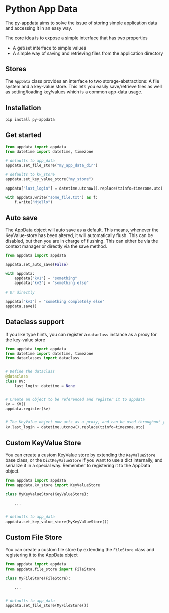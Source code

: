 # Python App Data
The py-appdata aims to solve the issue of storing simple application data and accessing it in an easy way.

The core idea is to expose a simple interface that has two properties
 - A get/set interface to simple values
 - A simple way of saving and retrieving files from the application directory

## Stores
The `AppData` class provides an interface to two storage-abstractions: A file system and a key-value store. This lets
you easily save/retrieve files as well as setting/loading key/values which is a common app-data usage.

## Installation
````bash
pip install py-appdata
````

## Get started
````python
from appdata import appdata
from datetime import datetime, timezone

# defaults to app_data
appdata.set_file_store("my_app_data_dir")

# defaults to kv_store
appdata.set_key_value_store("my_store")

appdata["last_login"] = datetime.utcnow().replace(tzinfo=timezone.utc)

with appdata.write("some_file.txt") as f:
    f.write("Mjello")
````
## Auto save
The AppData object will auto save as a default. This means, whenever the KeyValue-store has been altered, it will 
automatically flush.
This can be disabled, but then you are in charge of flushing. This can either be via the context manager or directly
via the save method.
````python
from appdata import appdata

appdata.set_auto_save(False)

with appdata:
    appdata["kv1"] = "something"
    appdata["kv2"] = "something else"
    
# Or directly

appdata["kv3"] = "something completely else"
appdata.save()


````

## Dataclass support
If you like type hints, you can register a `dataclass` instance as a proxy for the key-value store
```python
from appdata import appdata
from datetime import datetime, timezone
from dataclasses import dataclass


# Define the dataclass
@dataclass
class KV:
    last_login: datetime = None


# Create an object to be referenced and register it to appdata
kv = KV()
appdata.register(kv)


# The KeyValue object now acts as a proxy, and can be used throughout your project
kv.last_login = datetime.utcnow().replace(tzinfo=timezone.utc)
```

## Custom KeyValue Store
You can create a custom KeyValue store by extending the `KeyValueStore` base class, or the `DictKeyValueStore` if you 
want to use a dict internally, and serialize it in a special way. Remember to registering it to the AppData object.
````python
from appdata import appdata
from appdata.kv_store import KeyValueStore

class MyKeyValueStore(KeyValueStore):
    
    ...


# defaults to app_data
appdata.set_key_value_store(MyKeyValueStore())
````

## Custom File Store
You can create a custom file store by extending the `FileStore` class and registering it to the AppData object
````python
from appdata import appdata
from appdata.file_store import FileStore

class MyFileStore(FileStore):
    
    ...


# defaults to app_data
appdata.set_file_store(MyFileStore())
````
